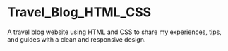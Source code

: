 # Travel_Blog_HTML_CSS
A travel blog website using HTML and CSS to share my experiences, tips, and guides with a clean and responsive design.
